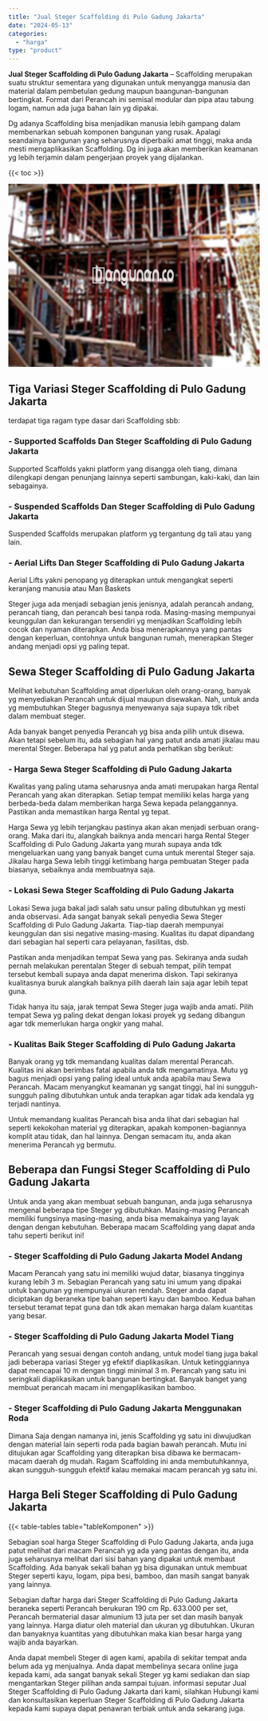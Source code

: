 ```yaml
---
title: "Jual Steger Scaffolding di Pulo Gadung Jakarta"
date: "2024-05-13"
categories: 
  - "harga"
type: "product"
---
```


**Jual Steger Scaffolding di Pulo Gadung Jakarta** – Scaffolding merupakan suatu struktur sementara yang digunakan untuk menyangga manusia dan material dalam pembetulan gedung maupun baangunan-bangunan bertingkat. Format dari Perancah ini semisal modular dan pipa atau tabung logam, namun ada juga bahan lain yg dipakai.

Dg adanya Scaffolding bisa menjadikan manusia lebih gampang dalam membenarkan sebuah komponen bangunan yang rusak. Apalagi seandainya bangunan yang seharusnya diperbaiki amat tinggi, maka anda mesti mengaplikasikan Scaffolding. Dg ini juga akan memberikan keamanan yg lebih terjamin dalam pengerjaan proyek yang dijalankan.

{{< toc >}}

![Jual Steger Scaffolding di Pulo Gadung Jakarta](/images/sewa-scaffolding-steger-10.png)

## Tiga Variasi Steger Scaffolding di Pulo Gadung Jakarta

terdapat tiga ragam type dasar dari Scaffolding sbb:

### \- Supported Scaffolds Dan Steger Scaffolding di Pulo Gadung Jakarta

Supported Scaffolds yakni platform yang disangga oleh tiang, dimana dilengkapi dengan penunjang lainnya seperti sambungan, kaki-kaki, dan lain sebagainya.

### \- Suspended Scaffolds Dan Steger Scaffolding di Pulo Gadung Jakarta

Suspended Scaffolds merupakan platform yg tergantung dg tali atau yang lain.

### \- Aerial Lifts Dan Steger Scaffolding di Pulo Gadung Jakarta

Aerial Lifts yakni penopang yg diterapkan untuk mengangkat seperti keranjang manusia atau Man Baskets

Steger juga ada menjadi sebagian jenis jenisnya, adalah perancah andang, perancah tiang, dan perancah besi tanpa roda. Masing-masing mempunyai keunggulan dan kekurangan tersendiri yg menjadikan Scaffolding lebih cocok dan nyaman diterapkan. Anda bisa menerapkannya yang pantas dengan keperluan, contohnya untuk bangunan rumah, menerapkan Steger andang menjadi opsi yg paling tepat.

## Sewa Steger Scaffolding di Pulo Gadung Jakarta

Melihat kebutuhan Scaffolding amat diperlukan oleh orang-orang, banyak yg menyediakan Perancah untuk dijual maupun disewakan. Nah, untuk anda yg membutuhkan Steger bagusnya menyewanya saja supaya tdk ribet dalam membuat steger.

Ada banyak banget penyedia Perancah yg bisa anda pilih untuk disewa. Akan tetapi sebelum itu, ada sebagian hal yang patut anda amati jikalau mau merental Steger. Beberapa hal yg patut anda perhatikan sbg berikut:

### \- Harga Sewa Steger Scaffolding di Pulo Gadung Jakarta

Kwalitas yang paling utama seharusnya anda amati merupakan harga Rental Perancah yang akan diterapkan. Setiap tempat memiliki kelas harga yang berbeda-beda dalam memberikan harga Sewa kepada pelanggannya. Pastikan anda memastikan harga Rental yg tepat.

Harga Sewa yg lebih terjangkau pastinya akan akan menjadi serbuan orang-orang. Maka dari itu, alangkah baiknya anda mencari harga Rental Steger Scaffolding di Pulo Gadung Jakarta yang murah supaya anda tdk mengeluarkan uang yang banyak banget cuma untuk merental Steger saja. Jikalau harga Sewa lebih tinggi ketimbang harga pembuatan Steger pada biasanya, sebaiknya anda membuatnya saja.

### \- Lokasi Sewa Steger Scaffolding di Pulo Gadung Jakarta

Lokasi Sewa juga bakal jadi salah satu unsur paling dibutuhkan yg mesti anda observasi. Ada sangat banyak sekali penyedia Sewa Steger Scaffolding di Pulo Gadung Jakarta. Tiap-tiap daerah mempunyai keunggulan dan sisi negative masing-masing. Kualitas itu dapat dipandang dari sebagian hal seperti cara pelayanan, fasilitas, dsb.

Pastikan anda menjadikan tempat Sewa yang pas. Sekiranya anda sudah pernah melakukan perentalan Steger di sebuah tempat, pilih tempat tersebut kembali supaya anda dapat menerima diskon. Tapi sekiranya kualitasnya buruk alangkah baiknya pilih daerah lain saja agar lebih tepat guna.

Tidak hanya itu saja, jarak tempat Sewa Steger juga wajib anda amati. Pilih tempat Sewa yg paling dekat dengan lokasi proyek yg sedang dibangun agar tdk memerlukan harga ongkir yang mahal.

### \- Kualitas Baik Steger Scaffolding di Pulo Gadung Jakarta

Banyak orang yg tdk memandang kualitas dalam merental Perancah. Kualitas ini akan berimbas fatal apabila anda tdk mengamatinya. Mutu yg bagus menjadi opsi yang paling ideal untuk anda apabila mau Sewa Perancah. Macam menyangkut keamanan yg sangat tinggi, hal ini sungguh-sungguh paling dibutuhkan untuk anda terapkan agar tidak ada kendala yg terjadi nantinya.

Untuk memandang kualitas Perancah bisa anda lihat dari sebagian hal seperti kekokohan material yg diterapkan, apakah komponen-bagiannya komplit atau tidak, dan hal lainnya. Dengan semacam itu, anda akan menerima Perancah yg bermutu.

## Beberapa dan Fungsi Steger Scaffolding di Pulo Gadung Jakarta

Untuk anda yang akan membuat sebuah bangunan, anda juga seharusnya mengenal beberapa tipe Steger yg dibutuhkan. Masing-masing Perancah memiliki fungsinya masing-masing, anda bisa memakainya yang layak dengan dengan kebutuhan. Beberapa macam Scaffolding yang dapat anda tahu seperti berikut ini!

### \- Steger Scaffolding di Pulo Gadung Jakarta Model Andang

Macam Perancah yang satu ini memiliki wujud datar, biasanya tingginya kurang lebih 3 m. Sebagian Perancah yang satu ini umum yang dipakai untuk bangunan yg mempunyai ukuran rendah. Steger anda dapat diciptakan dg beraneka tipe bahan seperti kayu dan bamboo. Kedua bahan tersebut teramat tepat guna dan tdk akan memakan harga dalam kuantitas yang besar.

### \- Steger Scaffolding di Pulo Gadung Jakarta Model Tiang

Perancah yang sesuai dengan contoh andang, untuk model tiang juga bakal jadi beberapa variasi Steger yg efektif diaplikasikan. Untuk ketinggiannya dapat mencapai 10 m dengan tinggi minimal 3 m. Perancah yang satu ini seringkali diaplikasikan untuk bangunan bertingkat. Banyak banget yang membuat perancah macam ini mengaplikasikan bamboo.

### \- Steger Scaffolding di Pulo Gadung Jakarta Menggunakan Roda

Dimana Saja dengan namanya ini, jenis Scaffolding yg satu ini diwujudkan dengan material lain seperti roda pada bagian bawah perancah. Mutu ini ditujukan agar Scaffolding yang diterapkan bisa dibawa ke bermacam-macam daerah dg mudah. Ragam Scaffolding ini anda membutuhkannya, akan sungguh-sungguh efektif kalau memakai macam perancah yg satu ini.

## Harga Beli Steger Scaffolding di Pulo Gadung Jakarta

{{< table-tables table="tableKomponen" >}}

Sebagian soal harga Steger Scaffolding di Pulo Gadung Jakarta, anda juga patut melihat dari macam Perancah yg ada yang pantas dengan itu, anda juga seharusnya melihat dari sisi bahan yang dipakai untuk membaut Scaffolding. Ada banyak sekali bahan yg bisa digunakan untuk membuat Steger seperti kayu, logam, pipa besi, bamboo, dan masih sangat banyak yang lainnya.

Sebagian daftar harga dari Steger Scaffolding di Pulo Gadung Jakarta beraneka seperti Perancah berukuran 190 cm Rp. 633.000 per set, Perancah bermaterial dasar almunium 13 juta per set dan masih banyak yang lainnya. Harga diatur oleh material dan ukuran yg dibutuhkan. Ukuran dan banyaknya kuantitas yang dibutuhkan maka kian besar harga yang wajib anda bayarkan.

Anda dapat membeli Steger di agen kami, apabila di sekitar tempat anda belum ada yg menjualnya. Anda dapat membelinya secara online juga kepada kami, ada sangat banyak sekali Steger yg kami sediakan dan siap mengantarkan Steger pilihan anda sampai tujuan. informasi seputar Jual Steger Scaffolding di Pulo Gadung Jakarta dari kami, silahkan Hubungi kami dan konsultasikan keperluan Steger Scaffolding di Pulo Gadung Jakarta kepada kami supaya dapat penawran terbiak untuk anda sekarang juga.
